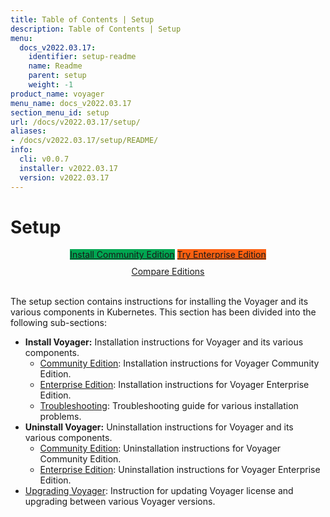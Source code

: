 ```yaml
---
title: Table of Contents | Setup
description: Table of Contents | Setup
menu:
  docs_v2022.03.17:
    identifier: setup-readme
    name: Readme
    parent: setup
    weight: -1
product_name: voyager
menu_name: docs_v2022.03.17
section_menu_id: setup
url: /docs/v2022.03.17/setup/
aliases:
- /docs/v2022.03.17/setup/README/
info:
  cli: v0.0.7
  installer: v2022.03.17
  version: v2022.03.17
---
```


# Setup

<div style="text-align: center;">
  <a class="button is-link is-medium is-active has-text-weight-normal" href="/docs/v2022.03.17/setup/install/community" style="background:#00A651; width: 18rem;">Install Community Edition</a>
  <a class="button is-info is-medium is-active has-text-weight-normal" href="/docs/v2022.03.17/setup/install/enterprise"  style="background:#FC6011; width: 18rem;">Try Enterprise Edition</a>
  <a style="margin-top: 10px; display: block;" href="https://voyagermesh.com/pricing/">Compare Editions</a>
</div>
<br>

The setup section contains instructions for installing the Voyager and its various components in Kubernetes. This section has been divided into the following sub-sections:

- **Install Voyager:** Installation instructions for Voyager and its various components.
  - [Community Edition](/docs/v2022.03.17/setup/install/community): Installation instructions for Voyager Community Edition.
  - [Enterprise Edition](/docs/v2022.03.17/setup/install/enterprise): Installation instructions for Voyager Enterprise Edition.
  - [Troubleshooting](/docs/v2022.03.17/setup/install/troubleshoting): Troubleshooting guide for various installation problems.
- **Uninstall Voyager:** Uninstallation instructions for Voyager and its various components.
  - [Community Edition](/docs/v2022.03.17/setup/uninstall/community): Uninstallation instructions for Voyager Community Edition.
  - [Enterprise Edition](/docs/v2022.03.17/setup/uninstall/enterprise): Uninstallation instructions for Voyager Enterprise Edition.
- [Upgrading Voyager](/docs/v2022.03.17/setup/upgrade/): Instruction for updating Voyager license and upgrading between various Voyager versions.
